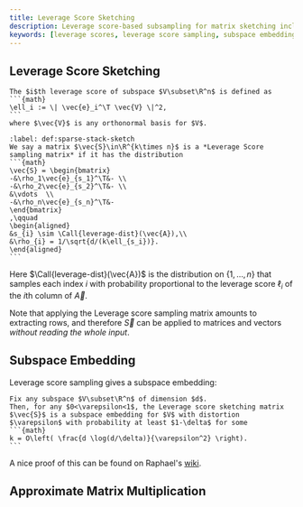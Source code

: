 ```yaml
---
title: Leverage Score Sketching
description: Leverage score-based subsampling for matrix sketching including definitions, properties, and applications
keywords: [leverage scores, leverage score sampling, subspace embedding, matrix sketching, row importance, approximate matrix multiplication]
---
```


## Leverage Score Sketching


````{prf:definition}
The $i$th leverage score of subspace $V\subset\R^n$ is defined as
```{math}
\ell_i := \| \vec{e}_i^\T \vec{V} \|^2,
```
where $\vec{V}$ is any orthonormal basis for $V$.
````


````{prf:definition}
:label: def:sparse-stack-sketch
We say a matrix $\vec{S}\in\R^{k\times n}$ is a *Leverage Score sampling matrix* if it has the distribution
```{math}
\vec{S} = \begin{bmatrix}
-&\rho_1\vec{e}_{s_1}^\T&- \\
-&\rho_2\vec{e}_{s_2}^\T&- \\
&\vdots  \\
-&\rho_n\vec{e}_{s_n}^\T&-
\end{bmatrix}
,\qquad
\begin{aligned}
&s_{i} \sim \Call{leverage-dist}(\vec{A}),\\
&\rho_{i} = 1/\sqrt{d/(k\ell_{s_i})}.
\end{aligned}
```
````
Here $\Call{leverage-dist}(\vec{A})$ is the distribution on $\{1,\ldots,n\}$ that samples each index $i$ with probability proportional to the leverage score $\ell_i$ of the $i$th column of $\vec{A}$.

Note that applying the Leverage score sampling matrix amounts to extracting rows, and therefore $\vec{S}$ can be applied to matrices and vectors *without reading the whole input*.

## Subspace Embedding

Leverage score sampling gives a subspace embedding:
````{prf:theorem} 
Fix any subspace $V\subset\R^n$ of dimension $d$.
Then, for any $0<\varepsilon<1$, the Leverage score sketching matrix $\vec{S}$ is a subspace embedding for $V$ with distortion $\varepsilon$ with probability at least $1-\delta$ for some
```{math}
k = O\left( \frac{d \log(d/\delta)}{\varepsilon^2} \right).
```
````

A nice proof of this can be found on Raphael's [wiki](https://randnla.github.io/leverage-subspace-embedding/).

## Approximate Matrix Multiplication